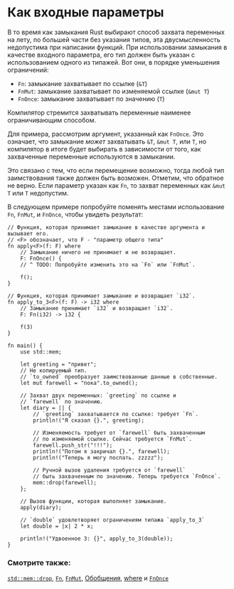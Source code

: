 # Как входные параметры

В то время как замыкания Rust выбирают способ захвата переменных на лету, по
большей части без указания типов, эта двусмысленность недопустима при написании
функций. При использовании замыкания в качестве входного параметра, его тип
должен быть указан с использованием одного из типажей. Вот они, в порядке
уменьшения ограничений:

- `Fn`: замыкание захватывает по ссылке (`&T`)
- `FnMut`: замыкание захватывает по изменяемой ссылке (`&mut T`)
- `FnOnce`: замыкание захватывает по значению (`T`)

Компилятор стремится захватывать переменные наименее ограничивающим способом.

Для примера, рассмотрим аргумент, указанный как `FnOnce`. Это означает, что
замыкание *может* захватывать `&T`, `&mut T`, или `T`, но компилятор в итоге
будет выбирать в зависимости от того, как захваченные переменные используются
в замыкании.

Это связано с тем, что если перемещение возможно, тогда любой тип заимствования
также должен быть возможен. Отметим, что обратное не верно. Если параметр
указан как `Fn`, то захват переменных как `&mut T` или `T` недопустим.

В следующем примере попробуйте поменять местами использование `Fn`, `FnMut`, и
`FnOnce`, чтобы увидеть результат:

```rust,editable
// Функция, которая принимает замыкание в качестве аргумента и вызывает его.
// <F> обозначает, что F - "параметр общего типа"
fn apply<F>(f: F) where
    // Замыкание ничего не принимает и не возвращает.
    F: FnOnce() {
    // ^ TODO: Попробуйте изменить это на `Fn` или `FnMut`.

    f();
}

// Функция, которая принимает замыкание и возвращает `i32`.
fn apply_to_3<F>(f: F) -> i32 where
    // Замыкание принимает `i32` и возвращает `i32`.
    F: Fn(i32) -> i32 {

    f(3)
}

fn main() {
    use std::mem;

    let greeting = "привет";
    // Не копируемый тип.
    // `to_owned` преобразует заимствованные данные в собственные.
    let mut farewell = "пока".to_owned();

    // Захват двух переменных: `greeting` по ссылке и
    // `farewell` по значению.
    let diary = || {
        // `greeting` захватывается по ссылке: требует `Fn`.
        println!("Я сказал {}.", greeting);

        // Изменяемость требует от `farewell` быть захваченным
        // по изменяемой ссылке. Сейчас требуется `FnMut`.
        farewell.push_str("!!!");
        println!("Потом я закричал {}.", farewell);
        println!("Теперь я могу поспать. zzzzz");

        // Ручной вызов удаления требуется от `farewell`
        // быть захваченным по значению. Теперь требуется `FnOnce`.
        mem::drop(farewell);
    };

    // Вызов функции, которая выполняет замыкание.
    apply(diary);

    // `double` удовлетворяет ограничениям типажа `apply_to_3`
    let double = |x| 2 * x;

    println!("Удвоенное 3: {}", apply_to_3(double));
}
```

### Смотрите также:

[`std::mem::drop`], [`Fn`], [`FnMut`], [Обобщения], [where] и [`FnOnce`]


[`std::mem::drop`]: https://doc.rust-lang.org/std/mem/fn.drop.html
[`Fn`]: https://doc.rust-lang.org/std/ops/trait.Fn.html
[`FnMut`]: https://doc.rust-lang.org/std/ops/trait.FnMut.html
[`FnOnce`]: https://doc.rust-lang.org/std/ops/trait.FnOnce.html
[Обобщения]: ../../generics.md
[where]: ../../generics/where.md